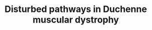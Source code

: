 ---
annotations:
- id: PW:0000013
  parent: disease pathway
  type: Pathway Ontology
  value: disease pathway
- id: PW:0001169
  parent: regulatory pathway
  type: Pathway Ontology
  value: altered calcium/calcium-mediated signaling pathway
- id: PW:0002340
  parent: disease pathway
  type: Pathway Ontology
  value: muscular disease pathway
- id: DOID:0080000
  type: Disease Ontology
  value: muscular disease
- id: DOID:11723
  parent: genetic disease
  type: Disease Ontology
  value: Duchenne muscular dystrophy
authors:
- Pauladewenter
- Ash iyer
- Egonw
- AlexanderPico
- Khanspers
- Larsgw
- Eweitz
- Tabbassidaloii
communities:
- Diseases
- RareDiseases
description: Disturbed pathways in DMD
last-edited: 2023-11-23
organisms:
- Homo sapiens
redirect_from:
- /index.php/Pathway:WP5356
- /instance/WP5356
- /instance/WP5356_r127686
revision: r127686
schema-jsonld:
- '@context': https://schema.org/
  '@id': https://wikipathways.github.io/pathways/WP5356.html
  '@type': Dataset
  creator:
    '@type': Organization
    name: WikiPathways
  description: Disturbed pathways in DMD
  keywords:
  - ADT2
  - AGTR1
  - AMPK1
  - AMPK2
  - ATP
  - Ang 2
  - CA2D1
  - CAC1F
  - CAC1S
  - CACB1
  - CACB2
  - CASQ 1
  - CCG1
  - CTGF
  - Ca2+
  - CaMK2
  - Calpain-3
  - Calstabin-1
  - Caspase 9
  - Cl-
  - Collagen
  - CyP-D
  - DMD
  - DMD (+mutations)
  - DMD(+mutation)
  - Dystrobrevin alpha
  - Dystroglycan 1
  - Dystrophin
  - Dystrophin deficiency
  - FGA
  - FGB
  - FGG
  - Fibronectin
  - GL1
  - GRP75
  - Glycoproteins
  - H2O2
  - HOCl
  - IL-10
  - IL-1B
  - IL-1α
  - IL-6
  - IP3R1
  - IP3R2
  - IP3R3
  - IκBα
  - L-Arginie
  - Lactate
  - MCU
  - MCUb
  - MMP2
  - MMP9
  - MPO
  - NE
  - NFkB
  - 'NO'
  - NOX2
  - NOX4
  - Na+
  - OPN
  - Orai1
  - PLAU
  - Phospholipase A2
  - Platelet-activating factor
  - Proteoglycans
  - ROS
  - RYR1
  - SCX
  - SERCA1
  - SERPINE1
  - SMAD2
  - SMAD3
  - SMAD4
  - SOCE
  - STIM1
  - Sarcolipin
  - Sarcospan
  - Sig-1R
  - Syntrophin beta-1
  - TGF-B1
  - TGF-β
  - TGFBR1
  - TGFBR2
  - TNF-a
  - TNF-α
  - TOM
  - TRPC1
  - TRPC3
  - TRPC6
  - Triadin
  - Troponin
  - VDAC1
  - '[Ca2+]mito'
  - alpha sarcoglycan
  - iNOS
  license: CC0
  name: Disturbed pathways in Duchenne muscular dystrophy
seo: CreativeWork
title: Disturbed pathways in Duchenne muscular dystrophy
wpid: WP5356
---